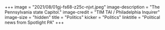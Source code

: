 +++
image = "2021/08/01gj-fs68-z25c-njvt.jpeg"
image-description = "The Pennsylvania state Capitol."
image-credit = "TIM TAI / Philadelphia Inquirer"
image-size = "hidden"
title = "Politics"
kicker = "Politics"
linktitle = "Political news from Spotlight PA"
+++
